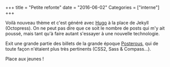+++
title = "Petite refonte"
date = "2016-06-02"
Categories = ["interne"]
+++

Voilà nouveau thème et c'est généré avec [Hugo](https://gohugo.io/) à la place de Jekyll (Octopress).
On ne peut pas dire que ce soit le nombre de posts qui m'y ait poussé, mais tant qu'à faire autant s'essayer à une nouvelle technologie.

Exit une grande partie des billets de la grande époque [Posterous](http://www.posterous.com/), qui de toute façon n'étaient plus très pertinents (CSS2, Sass & Compass...).

Place aux jeunes !